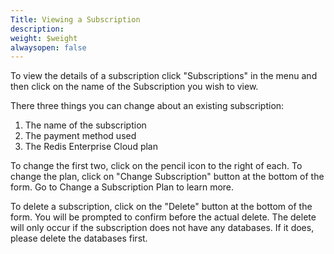 ```yaml
---
Title: Viewing a Subscription
description: 
weight: $weight
alwaysopen: false
---
```

To view the details of a subscription click "Subscriptions" in the menu
and then click on the name of the Subscription you wish to view.

There three things you can change about an existing subscription:

1. The name of the subscription
1. The payment method used
1. The Redis Enterprise Cloud plan

To change the first two, click on the pencil icon to the right of each.
To change the plan, click on "Change Subscription" button at the bottom
of the form. Go to Change a Subscription Plan to learn more.

To delete a subscription, click on the "Delete" button at the bottom of
the form. You will be prompted to confirm before the actual delete. The
delete will only occur if the subscription does not have any databases.
If it does, please delete the databases first.
